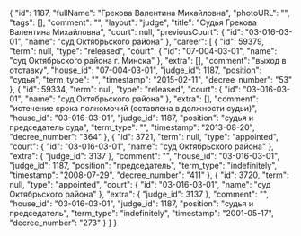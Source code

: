 {
    "id": 1187,
    "fullName": "Грекова Валентина Михайловна",
    "photoURL": "",
    "tags": [],
    "comment": "",
    "layout": "judge",
    "title": "Судья Грекова Валентина Михайловна",
    "court": null,
    "previousCourt": {
        "id": "03-016-03-01",
        "name": "суд Октябрьского района"
    },
    "career": [
        {
            "id": 59379,
            "term": null,
            "type": "released",
            "court": {
                "id": "07-004-03-01",
                "name": "суд Октябрьского района г. Минска"
            },
            "extra": [],
            "comment": "выход в отставку",
            "house_id": "07-004-03-01",
            "judge_id": 1187,
            "position": "судья",
            "term_type": "",
            "timestamp": "2015-02-11",
            "decree_number": "53"
        },
        {
            "id": 59334,
            "term": null,
            "type": "released",
            "court": {
                "id": "03-016-03-01",
                "name": "суд Октябрьского района"
            },
            "extra": [],
            "comment": "истечение срока полномочий (оставлена в должности судьи)",
            "house_id": "03-016-03-01",
            "judge_id": 1187,
            "position": "судья и председатель суда",
            "term_type": "",
            "timestamp": "2013-08-20",
            "decree_number": "364"
        },
        {
            "id": 3721,
            "term": null,
            "type": "appointed",
            "court": {
                "id": "03-016-03-01",
                "name": "суд Октябрьского района"
            },
            "extra": {
                "judge_id": 3137
            },
            "comment": "",
            "house_id": "03-016-03-01",
            "judge_id": 1187,
            "position": "председатель",
            "term_type": "indefinitely",
            "timestamp": "2008-07-29",
            "decree_number": "411"
        },
        {
            "id": 3720,
            "term": null,
            "type": "appointed",
            "court": {
                "id": "03-016-03-01",
                "name": "суд Октябрьского района"
            },
            "extra": {
                "judge_id": 3137
            },
            "comment": "",
            "house_id": "03-016-03-01",
            "judge_id": 1187,
            "position": "судья и председатель",
            "term_type": "indefinitely",
            "timestamp": "2001-05-17",
            "decree_number": "273"
        }
    ]
}